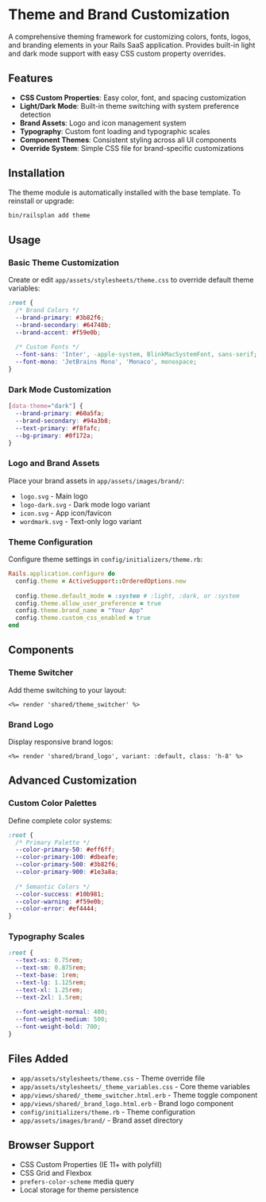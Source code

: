 # Theme and Brand Customization

A comprehensive theming framework for customizing colors, fonts, logos, and branding elements in your Rails SaaS application. Provides built-in light and dark mode support with easy CSS custom property overrides.

## Features

- **CSS Custom Properties**: Easy color, font, and spacing customization
- **Light/Dark Mode**: Built-in theme switching with system preference detection
- **Brand Assets**: Logo and icon management system
- **Typography**: Custom font loading and typographic scales
- **Component Themes**: Consistent styling across all UI components
- **Override System**: Simple CSS file for brand-specific customizations

## Installation

The theme module is automatically installed with the base template. To reinstall or upgrade:

```bash
bin/railsplan add theme
```

## Usage

### Basic Theme Customization

Create or edit `app/assets/stylesheets/theme.css` to override default theme variables:

```css
:root {
  /* Brand Colors */
  --brand-primary: #3b82f6;
  --brand-secondary: #64748b;
  --brand-accent: #f59e0b;
  
  /* Custom Fonts */
  --font-sans: 'Inter', -apple-system, BlinkMacSystemFont, sans-serif;
  --font-mono: 'JetBrains Mono', 'Monaco', monospace;
}
```

### Dark Mode Customization

```css
[data-theme="dark"] {
  --brand-primary: #60a5fa;
  --brand-secondary: #94a3b8;
  --text-primary: #f8fafc;
  --bg-primary: #0f172a;
}
```

### Logo and Brand Assets

Place your brand assets in `app/assets/images/brand/`:

- `logo.svg` - Main logo
- `logo-dark.svg` - Dark mode logo variant  
- `icon.svg` - App icon/favicon
- `wordmark.svg` - Text-only logo variant

### Theme Configuration

Configure theme settings in `config/initializers/theme.rb`:

```ruby
Rails.application.configure do
  config.theme = ActiveSupport::OrderedOptions.new
  
  config.theme.default_mode = :system # :light, :dark, or :system
  config.theme.allow_user_preference = true
  config.theme.brand_name = "Your App"
  config.theme.custom_css_enabled = true
end
```

## Components

### Theme Switcher

Add theme switching to your layout:

```erb
<%= render 'shared/theme_switcher' %>
```

### Brand Logo

Display responsive brand logos:

```erb
<%= render 'shared/brand_logo', variant: :default, class: 'h-8' %>
```

## Advanced Customization

### Custom Color Palettes

Define complete color systems:

```css
:root {
  /* Primary Palette */
  --color-primary-50: #eff6ff;
  --color-primary-100: #dbeafe;
  --color-primary-500: #3b82f6;
  --color-primary-900: #1e3a8a;
  
  /* Semantic Colors */
  --color-success: #10b981;
  --color-warning: #f59e0b;
  --color-error: #ef4444;
}
```

### Typography Scales

```css
:root {
  --text-xs: 0.75rem;
  --text-sm: 0.875rem;
  --text-base: 1rem;
  --text-lg: 1.125rem;
  --text-xl: 1.25rem;
  --text-2xl: 1.5rem;
  
  --font-weight-normal: 400;
  --font-weight-medium: 500;
  --font-weight-bold: 700;
}
```

## Files Added

- `app/assets/stylesheets/theme.css` - Theme override file
- `app/assets/stylesheets/_theme_variables.css` - Core theme variables
- `app/views/shared/_theme_switcher.html.erb` - Theme toggle component
- `app/views/shared/_brand_logo.html.erb` - Brand logo component
- `config/initializers/theme.rb` - Theme configuration
- `app/assets/images/brand/` - Brand asset directory

## Browser Support

- CSS Custom Properties (IE 11+ with polyfill)
- CSS Grid and Flexbox
- `prefers-color-scheme` media query
- Local storage for theme persistence